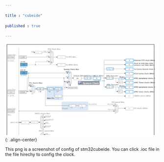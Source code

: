 ```yaml
---

title : "cubeide"

published : true

---
```




![image-center](../assets/images/hse.png){: .align-center}

This png is a screenshot of config of stm32cubeide. You can click .ioc file in the file hirechy to config the clock.

